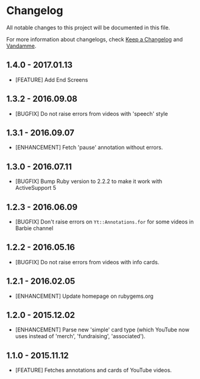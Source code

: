 # Changelog

All notable changes to this project will be documented in this file.

For more information about changelogs, check
[Keep a Changelog](http://keepachangelog.com) and
[Vandamme](http://tech-angels.github.io/vandamme).


## 1.4.0 - 2017.01.13

* [FEATURE] Add End Screens

## 1.3.2 - 2016.09.08

* [BUGFIX] Do not raise errors from videos with 'speech' style

## 1.3.1 - 2016.09.07

* [ENHANCEMENT] Fetch 'pause' annotation without errors.

## 1.3.0 - 2016.07.11

* [BUGFIX] Bump Ruby version to 2.2.2 to make it work with ActiveSupport 5

## 1.2.3 - 2016.06.09

* [BUGFIX] Don't raise errors on `Yt::Annotations.for` for some videos in Barbie channel

## 1.2.2 - 2016.05.16

* [BUGFIX] Do not raise errors from videos with info cards.

## 1.2.1 - 2016.02.05

* [ENHANCEMENT] Update homepage on rubygems.org

## 1.2.0 - 2015.12.02

* [ENHANCEMENT] Parse new 'simple' card type (which YouTube now uses instead of 'merch', 'fundraising', 'associated').

## 1.1.0 - 2015.11.12

* [FEATURE] Fetches annotations and cards of YouTube videos.
